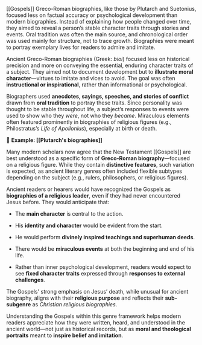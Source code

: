 [[Gospels]]
Greco-Roman biographies, like those by Plutarch and Suetonius, focused less on factual accuracy or psychological development than modern biographies. Instead of explaining how people changed over time, they aimed to reveal a person’s stable character traits through stories and events. Oral tradition was often the main source, and chronological order was used mainly for structure, not to trace growth. Biographies were meant to portray exemplary lives for readers to admire and imitate.

Ancient Greco-Roman biographies (Greek: _bioi_) focused less on historical precision and more on conveying the essential, enduring character traits of a subject. They aimed not to document development but to **illustrate moral character**—virtues to imitate and vices to avoid. The goal was often **instructional or inspirational**, rather than informational or psychological.

Biographers used **anecdotes, sayings, speeches, and stories of conflict** drawn from **oral tradition** to portray these traits. Since personality was thought to be stable throughout life, a subject’s responses to events were used to show who they _were_, not who they _became_. Miraculous elements often featured prominently in biographies of religious figures (e.g., Philostratus’s _Life of Apollonius_), especially at birth or death.

📌 **Example: [[Plutarch's biographies]]**  

Many modern scholars now agree that the New Testament [[Gospels]] are best understood as a specific form of **Greco-Roman biography**—focused on a religious figure. While they contain **distinctive features**, such variation is expected, as ancient literary genres often included flexible subtypes depending on the subject (e.g., rulers, philosophers, or religious figures).

Ancient readers or hearers would have recognized the Gospels as **biographies of a religious leader**, even if they had never encountered Jesus before. They would anticipate that:

- The **main character** is central to the action.
    
- His **identity and character** would be evident from the start.
    
- He would perform **divinely inspired teachings and superhuman deeds**.
    
- There would be **miraculous events** at both the beginning and end of his life.
    
- Rather than inner psychological development, readers would expect to see **fixed character traits** expressed through **responses to external challenges**.
    

The Gospels' strong emphasis on Jesus’ death, while unusual for ancient biography, aligns with their **religious purpose** and reflects their **sub-subgenre** as _Christian religious biographies_.

Understanding the Gospels within this genre framework helps modern readers appreciate how they were written, heard, and understood in the ancient world—not just as historical records, but as **moral and theological portraits** meant to **inspire belief and imitation**.
